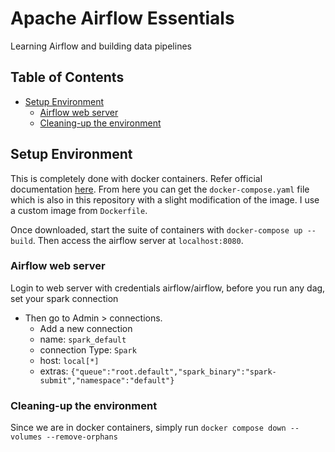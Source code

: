 # Apache Airflow Essentials  <!-- omit in toc -->

Learning Airflow and building data pipelines

## Table of Contents <!-- omit in toc -->
- [Setup Environment](#setup-environment)
  - [Airflow web server](#airflow-web-server)
  - [Cleaning-up the environment](#cleaning-up-the-environment)



## Setup Environment

This is completely done with docker containers. Refer official documentation [here](https://airflow.apache.org/docs/apache-airflow/stable/howto/docker-compose/index.html). From here you can get the `docker-compose.yaml` file which is also in this repository with a slight modification of the image. I use a custom image from `Dockerfile`.

Once downloaded, start the suite of containers with `docker-compose up --build`. Then access the airflow server at `localhost:8080`.

### Airflow web server
Login to web server with credentials airflow/airflow, before you run any dag, set your spark connection
- Then go to Admin > connections.
  - Add a new connection
  - name: `spark_default`
  - connection Type: `Spark`
  - host: `local[*]`
  - extras: `{"queue":"root.default","spark_binary":"spark-submit","namespace":"default"}`

### Cleaning-up the environment
Since we are in docker containers, simply run `docker compose down --volumes --remove-orphans`